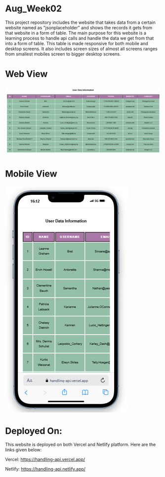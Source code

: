 # Aug_Week02
This project repository includes the website that takes data from a certain website named as "jsonplaceholder" and shows the records it gets from that website in a form of table. The main purpose for this website is a learning process to handle api calls and handle the data we get from that into a form of table. This table is made responsive for both mobile and desktop screens. It also includes screen sizes of almost all screens ranges from smallest mobiles screen to bigger desktop screens.

# Web View
![Web View 01](images/WebView01.png)    



# Mobile View
![Mobile View 01](images/MobileView01.png)


# Deployed On:
This website is deployed on both Vercel and Netlify platform. Here are the links given below:

Vercel: https://handling-api.vercel.app/

Netlify: https://handling-api.netlify.app/